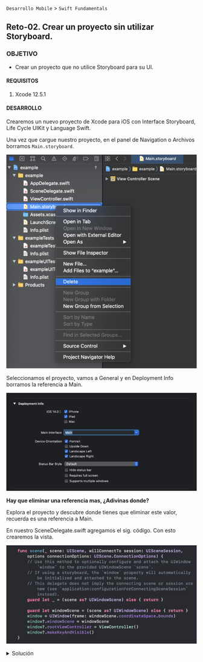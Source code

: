  

`Desarrollo Mobile` > `Swift Fundamentals`
 
	
## Reto-02. Crear un proyecto sin utilizar Storyboard. 


### OBJETIVO 

- Crear un proyecto que no utilice Storyboard para su UI.


#### REQUISITOS 

1. Xcode 12.5.1

#### DESARROLLO
 
 Crearemos un nuevo proyecto de Xcode para iOS con Interface Storyboard, Life Cycle UIKit y Language Swift.
 
 Una vez que cargue nuestro proyecto, en el panel de Navigation o Archivos borramos `Main.storyboard`.
 
 ![](2.png)

Seleccionamos el proyecto, vamos a General y en Deployment Info borramos la referencia a Main.

![](3.png)

**Hay que eliminar una referencia mas, ¿Adivinas donde?**

Explora el proyecto y descubre donde tienes que eliminar este valor, recuerda es una referencia a Main.
 
En nuestro SceneDelegate.swift agregamos el sig. código. Con esto crearemos la vista.

![](4.png)

 
 <details>
	<summary>Solución</summary>
	<p> La referencia a eliminar se encuentra en el Info.plist </p>
	<p> Buscamos Application Scene Manifest, Scene Configuration, Application Session Role, Item 0, Seleccionamos el string Storyboard Name y lo borramos con el boton de menos (-) </p>
	<p> En el mismo Info.plist, buscamos Main Storyboard file base name y lo eliminamos.</p>
 
</details> 

